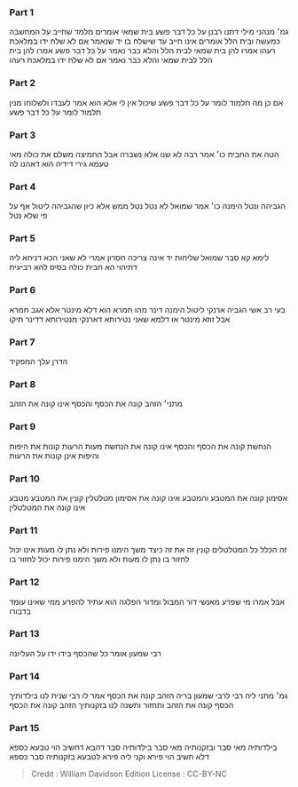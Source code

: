 
### Part 1
גמ׳ מנהני מילי דתנו רבנן על כל דבר פשע בית שמאי אומרים מלמד שחייב על המחשבה כמעשה ובית הלל אומרים אינו חייב עד שישלח בו יד שנאמר אם לא שלח ידו במלאכת רעהו אמרו להן בית שמאי לבית הלל והלא כבר נאמר על כל דבר פשע אמרו להן בית הלל לבית שמאי והלא כבר נאמר אם לא שלח ידו במלאכת רעהו

### Part 2
אם כן מה תלמוד לומר על כל דבר פשע שיכול אין לי אלא הוא אמר לעבדו ולשלוחו מנין תלמוד לומר על כל דבר פשע

### Part 3
הטה את החבית כו׳ אמר רבה לא שנו אלא נשברה אבל החמיצה משלם את כולה מאי טעמא גירי דידיה הוא דאהנו לה

### Part 4
הגביהה ונטל הימנה כו׳ אמר שמואל לא נטל נטל ממש אלא כיון שהגביהה ליטול אף על פי שלא נטל

### Part 5
לימא קא סבר שמואל שליחות יד אינה צריכה חסרון אמרי לא שאני הכא דניחא ליה דתיהוי הא חבית כולה בסיס להא רביעית

### Part 6
בעי רב אשי הגביה ארנקי ליטול הימנה דינר מהו חמרא הוא דלא מינטר אלא אגב חמרא אבל זוזא מינטר או דלמא שאני נטירותא דארנקי מנטירותא דדינר תיקו

### Part 7
הדרן עלך המפקיד

### Part 8
מתני׳ הזהב קונה את הכסף והכסף אינו קונה את הזהב

### Part 9
הנחשת קונה את הכסף והכסף אינו קונה את הנחשת מעות הרעות קונות את היפות והיפות אינן קונות את הרעות

### Part 10
אסימון קונה את המטבע והמטבע אינו קונה את אסימון מטלטלין קונין את המטבע מטבע אינו קונה את המטלטלין

### Part 11
זה הכלל כל המטלטלים קונין זה את זה כיצד משך הימנו פירות ולא נתן לו מעות אינו יכול לחזור בו נתן לו מעות ולא משך הימנו פירות יכול לחזור בו

### Part 12
אבל אמרו מי שפרע מאנשי דור המבול ומדור הפלגה הוא עתיד להפרע ממי שאינו עומד בדבורו

### Part 13
רבי שמעון אומר כל שהכסף בידו ידו על העליונה

### Part 14
גמ׳ מתני ליה רבי לרבי שמעון בריה הזהב קונה את הכסף אמר לו רבי שנית לנו בילדותיך הכסף קונה את הזהב ותחזור ותשנה לנו בזקנותיך הזהב קונה את הכסף

### Part 15
בילדותיה מאי סבר ובזקנותיה מאי סבר בילדותיה סבר דהבא דחשיב הוי טבעא כספא דלא חשיב הוי פירא וקני ליה פירא לטבעא בזקנותיה סבר כספא

>Credit : William Davidson Edition
>License : CC-BY-NC